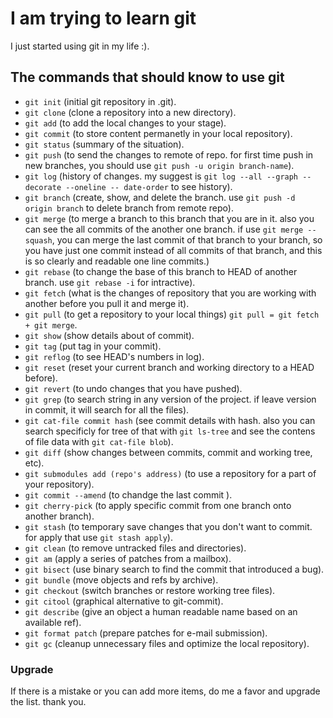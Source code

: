# I am trying to learn git
I just started using git in my life :).

## The commands that should know to use git
- `git init` (initial git repository in .git).
- `git clone` (clone a repository into a new directory).
- `git add` (to add the local changes to your stage).
- `git commit` (to store content permanetly in your local repository).
- `git status` (summary of the situation).
- `git push` (to send the changes to remote of repo. for first time push in new
    branches, you should use `git push -u origin branch-name`).
- `git log` (history of changes. my suggest is `git log --all --graph
    --decorate --oneline -- date-order` to see history).
- `git branch` (create, show, and delete the branch. use `git push -d origin
    branch` to delete branch from remote repo).
- `git merge` (to merge a branch to this branch that you are in it. also you can see
    the all commits of the another one branch. if use `git merge --squash`, you
    can merge the last commit of that branch to your branch, so you have just
    one commit instead of all commits of that branch, and this is so clearly and
    readable one line commits.)
- `git rebase` (to change the base of this branch to HEAD of another branch.
    use `git rebase -i` for intractive).
- `git fetch` (what is the changes of repository that you are working with another before you pull it and merge it).
- `git pull` (to get a repository to your local things) `git pull = git fetch + git merge`.
- `git show` (show details about of commit).
- `git tag` (put tag in your commit).
- `git reflog` (to see HEAD's numbers in log).
- `git reset` (reset your current branch and working directory to a HEAD before).
- `git revert` (to undo changes that you have pushed).
- `git grep` (to search string in any version of the project. if leave version in commit, it will search for all the files).
- `git cat-file commit hash` (see commit details with hash. also you can search specificly for tree of that with ```git ls-tree``` and see the contens of file data with `git cat-file blob`).
- `git diff` (show changes between commits, commit and working tree, etc).
- `git submodules add (repo's address)` (to use a repository for a part of your repository).
- `git commit --amend` (to chandge the last commit ).
- `git cherry-pick` (to apply specific commit from one branch onto another branch).
- `git stash` (to temporary save changes that you don't want to commit. for apply that use `git stash apply`).
- `git clean` (to remove untracked files and directories).
- `git am` (apply a series of patches from a mailbox).
- `git bisect` (use binary search to find the commit that introduced a bug).
- `git bundle` (move objects and refs by archive).
- `git checkout` (switch branches or restore working tree files).
- `git citool` (graphical alternative to git-commit).
- `git describe` (give an object a human readable name based on an available
    ref).
- `git format patch` (prepare patches for e-mail submission).
- `git gc` (cleanup unnecessary files and optimize the local repository).

### Upgrade
If there is a mistake or you can add more items, do me a favor and
upgrade the list.
thank you.
